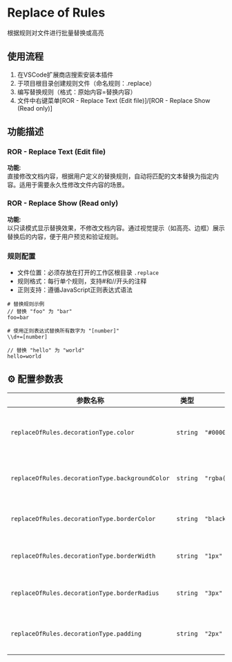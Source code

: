 # Replace of Rules
根据规则对文件进行批量替换或高亮

## 使用流程
1. 在VSCode扩展商店搜索安装本插件
2. 于项目根目录创建规则文件（命名规则：.replace）
3. 编写替换规则（格式：原始内容=替换内容）
4. 文件中右键菜单[ROR - Replace Text (Edit file)]/[ROR - Replace Show (Read only)]

## 功能描述
### ROR - Replace Text (Edit file)
**功能**:  
直接修改文档内容，根据用户定义的替换规则，自动将匹配的文本替换为指定内容。适用于需要永久性修改文件内容的场景。

### ROR - Replace Show (Read only)
**功能**:  
以只读模式显示替换效果，不修改文档内容。通过视觉提示（如高亮、边框）展示替换后的内容，便于用户预览和验证规则。

### 规则配置
- 文件位置：必须存放在打开的工作区根目录 `.replace` 
- 规则格式：每行单个规则，支持#和//开头的注释
- 正则支持：遵循JavaScript正则表达式语法
```plaintext
# 替换规则示例
// 替换 "foo" 为 "bar"
foo=bar

# 使用正则表达式替换所有数字为 "[number]"
\\d+=[number]

// 替换 "hello" 为 "world"
hello=world
```

## ⚙️ 配置参数表

| 参数名称                                      | 类型      | 默认值                   | 说明                                                                 |
|---------------------------------------------|-----------|--------------------------|--------------------------------------------------------------------|
| `replaceOfRules.decorationType.color`       | `string`  | `"#000000"`              | 装饰器文字颜色<br>支持 HEX/RGB/HSL 格式<br>示例: `"#ff0000"`, `"rgb(255,0,0)"` |
| `replaceOfRules.decorationType.backgroundColor` | `string`  | `"rgba(255,255,0,0.5)"` | 装饰器背景颜色<br>推荐使用透明度格式<br>示例: `"rgba(255,165,0,0.3)"`         |
| `replaceOfRules.decorationType.borderColor` | `string`  | `"black"`                | 装饰器边框颜色<br>支持 CSS 颜色名称<br>示例: `"#ffa500"`, `"darkblue"`       |
| `replaceOfRules.decorationType.borderWidth` | `string`  | `"1px"`                  | 边框宽度设置<br>支持 CSS 单位<br>示例: `"2px"`, `"0.5rem"`                  |
| `replaceOfRules.decorationType.borderRadius`| `string`  | `"3px"`                  | 边框圆角半径<br>支持多值格式<br>示例: `"5px"`, `"10px 5px"`                |
| `replaceOfRules.decorationType.padding`     | `string`  | `"2px"`                  | 内容内边距<br>支持简写格式<br>示例: `"5px 10px"`, `"1em"`                  |